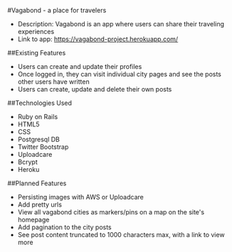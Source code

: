 #Vagabond - a place for travelers
* Description: Vagabond is an app where users can share their traveling experiences
* Link to app: https://vagabond-project.herokuapp.com/

##Existing Features
* Users can create and update their profiles
* Once logged in, they can visit individual city pages and see the posts other users have written
* Users can create, update and delete their own posts

##Technologies Used
* Ruby on Rails
* HTML5
* CSS
* Postgresql DB
* Twitter Bootstrap
* Uploadcare
* Bcrypt
* Heroku

##Planned Features
* Persisting images with AWS or Uploadcare
* Add pretty urls
* View all vagabond cities as markers/pins on a map on the site's homepage
* Add pagination to the city posts
* See post content truncated to 1000 characters max, with a link to view more
